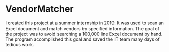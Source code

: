 # VendorMatcher
I created this project at a summer internship in 2019. It was used to scan an Excel document and match vendors by specified information. The goal of the project was to avoid searching a 100,000 line Excel document by hand. The program accomplished this goal and saved the IT team many days of tedious work.

